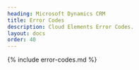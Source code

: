 ```yaml
---
heading: Microsoft Dynamics CRM
title: Error Codes
description: Cloud Elements Error Codes.
layout: docs
order: 40
---
```


{% include error-codes.md %}

